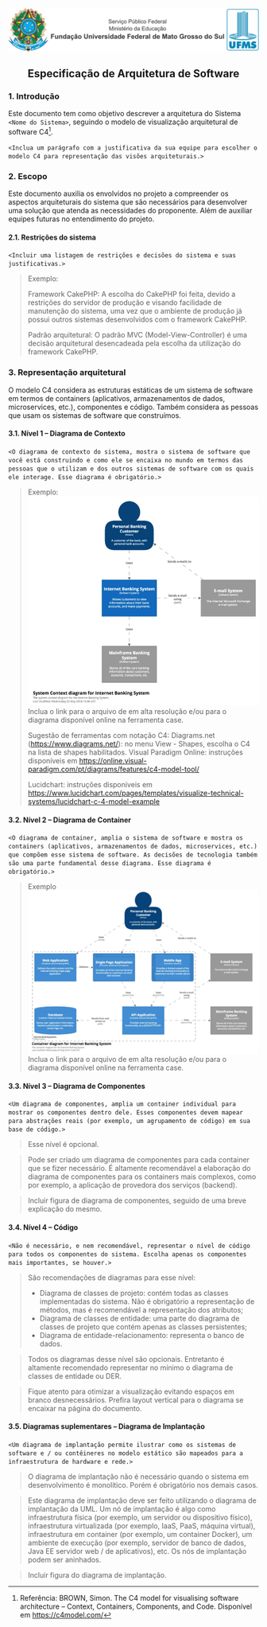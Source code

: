 <div align="center">

<img alt="Cabeçalho UFMS" src="/.assets/cabecalho_docs.png" />

## Especificação de Arquitetura de Software

</div>

### 1. Introdução

Este documento tem como objetivo descrever a arquitetura do Sistema `<Nome do Sistema>`, seguindo o modelo de visualização arquitetural de software C4[^1].

[^1]: Referência: BROWN, Simon. The C4 model for visualising software architecture – Context, Containers, Components, and Code. Disponível em https://c4model.com/

`<Inclua um parágrafo com a justificativa da sua equipe para escolher o modelo C4 para representação das visões arquiteturais.>`

### 2. Escopo

Este documento auxilia os envolvidos no projeto a compreender os aspectos arquiteturais do sistema que são necessários para desenvolver uma solução que atenda as necessidades do proponente. Além de auxiliar equipes futuras no entendimento do projeto.

#### 2.1. Restrições do sistema

`<Incluir uma listagem de restrições e decisões do sistema e suas justificativas.>`

> Exemplo:
>
> Framework CakePHP: A escolha do CakePHP foi feita, devido a restrições do servidor de produção e visando facilidade de manutenção do sistema, uma vez que o ambiente de produção já possui outros sistemas desenvolvidos com o framework CakePHP.
>
> Padrão arquitetural: O padrão MVC (Model-View-Controller) é uma decisão arquitetural desencadeada pela escolha da utilização do framework CakePHP.

### 3. Representação arquitetural

O modelo C4 considera as estruturas estáticas de um sistema de software em termos de containers (aplicativos, armazenamentos de dados, microservices, etc.), componentes e código. Também considera as pessoas que usam os sistemas de software que construímos.

#### 3.1. Nível 1 – Diagrama de Contexto

`<O diagrama de contexto do sistema, mostra o sistema de software que você está construindo e como ele se encaixa no mundo em termos das pessoas que o utilizam e dos outros sistemas de software com os quais ele interage. Esse diagrama é obrigatório.>`

> Exemplo:
> ![Diagrama de Contexto](./.assets/diagrama_contexto.png)
> Inclua o link para o arquivo de em alta resolução e/ou para o diagrama disponível online na ferramenta case.
>
> Sugestão de ferramentas com notação C4: Diagrams.net (https://www.diagrams.net/): no menu View - Shapes, escolha o C4 na lista de shapes habilitados. Visual Paradigm Online: instruções disponíveis em https://online.visual-paradigm.com/pt/diagrams/features/c4-model-tool/
>
> Lucidchart: instruções disponíveis em https://www.lucidchart.com/pages/templates/visualize-technical-systems/lucidchart-c-4-model-example

#### 3.2. Nível 2 – Diagrama de Container

`<O diagrama de container, amplia o sistema de software e mostra os containers (aplicativos, armazenamentos de dados, microservices, etc.) que compõem esse sistema de software. As decisões de tecnologia também são uma parte fundamental desse diagrama. Esse diagrama é obrigatório.>`

> Exemplo
> ![Diagrama de Container](./.assets/diagrama_container.png)
> Inclua o link para o arquivo de em alta resolução e/ou para o diagrama disponível online na ferramenta case.

#### 3.3. Nível 3 – Diagrama de Componentes

`<Um diagrama de componentes, amplia um container individual para mostrar os componentes dentro dele. Esses componentes devem mapear para abstrações reais (por exemplo, um agrupamento de código) em sua base de código.>`

> Esse nível é opcional.

> Pode ser criado um diagrama de componentes para cada container que se fizer necessário. É altamente recomendável a elaboração do diagrama de componentes para os containers mais complexos, como por exemplo, a aplicação de provedora dos serviços (backend).

> Incluir figura de diagrama de componentes, seguido de uma breve explicação do mesmo.

#### 3.4. Nível 4 – Código

`<Não é necessário, e nem recomendável, representar o nível de código para todos os componentes do sistema. Escolha apenas os componentes mais importantes, se houver.>`

> São recomendações de diagramas para esse nível:
>
> - Diagrama de classes de projeto: contém todas as classes implementadas do sistema. Não é obrigatório a representação de métodos, mas é recomendável a representação dos atributos;
> - Diagrama de classes de entidade: uma parte do diagrama de classes de projeto que contém apenas as classes persistentes;
> - Diagrama de entidade-relacionamento: representa o banco de dados.

> Todos os diagramas desse nível são opcionais. Entretanto é altamente recomendado representar no mínimo o diagrama de classes de entidade ou DER.

> Fique atento para otimizar a visualização evitando espaços em branco desnecessários. Prefira layout vertical para o diagrama se encaixar na página do documento.

#### 3.5. Diagramas suplementares – Diagrama de Implantação

`<Um diagrama de implantação permite ilustrar como os sistemas de software e / ou contêineres no modelo estático são mapeados para a infraestrutura de hardware e rede.>`

> O diagrama de implantação não é necessário quando o sistema em desenvolvimento é monolítico. Porém é obrigatório nos demais casos.

> Este diagrama de implantação deve ser feito utilizando o diagrama de implantação da UML. Um nó de implantação é algo como infraestrutura física (por exemplo, um servidor ou dispositivo físico), infraestrutura virtualizada (por exemplo, IaaS, PaaS, máquina virtual), infraestrutura em container (por exemplo, um container Docker), um ambiente de execução (por exemplo, servidor de banco de dados, Java EE servidor web / de aplicativos), etc. Os nós de implantação podem ser aninhados.

> Incluir figura do diagrama de implantação.

